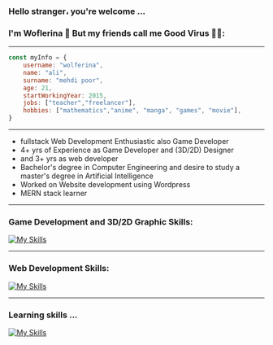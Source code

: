 ### Hello stranger، you're welcome ...
### I'm Woflerina 🐺 But my friends call me Good Virus 🙂🦠:

_________________________________________________________________________________________________________________________________________________________________________

```javascript
const myInfo = {
    username: "wolferina",
    name: "ali",
    surname: "mehdi poor",
    age: 21,
    startWorkingYear: 2015,
    jobs: ["teacher","freelancer"],
    hobbies: ["mathematics","anime", "manga", "games", "movie"],
}
```

_________________________________________________________________________________________________________________________________________________________________________

- fullstack Web Development Enthusiastic also Game Developer
- 4+ yrs of Experience as Game Developer and (3D/2D) Designer 
- and 3+ yrs as web developer
- Bachelor's degree in Computer Engineering and desire to study a master's degree in Artificial Intelligence
- Worked on Website development using Wordpress
- MERN stack learner

_________________________________________________________________________________________________________________________________________________________________________

### Game Development and 3D/2D Graphic Skills:

[![My Skills](https://skillicons.dev/icons?i=cs,cpp,unity,unreal,blender,ps,ae,ai&theme=light)](https://github.com/wolferina)


_________________________________________________________________________________________________________________________________________________________________________

### Web Development Skills:

[![My Skills](https://skillicons.dev/icons?i=html,css,js,bootstrap,tailwind,react,nextjs,git,github,php,wordpress,nodejs,express,nestjs,mongodb,mysql,figma,xd&theme=light)](https://github.com/wolferina)


_________________________________________________________________________________________________________________________________________________________________________

### Learning skills ...

[![My Skills](https://skillicons.dev/icons?i=py,django,pytorch,qt&theme=light)](https://github.com/wolferina)

